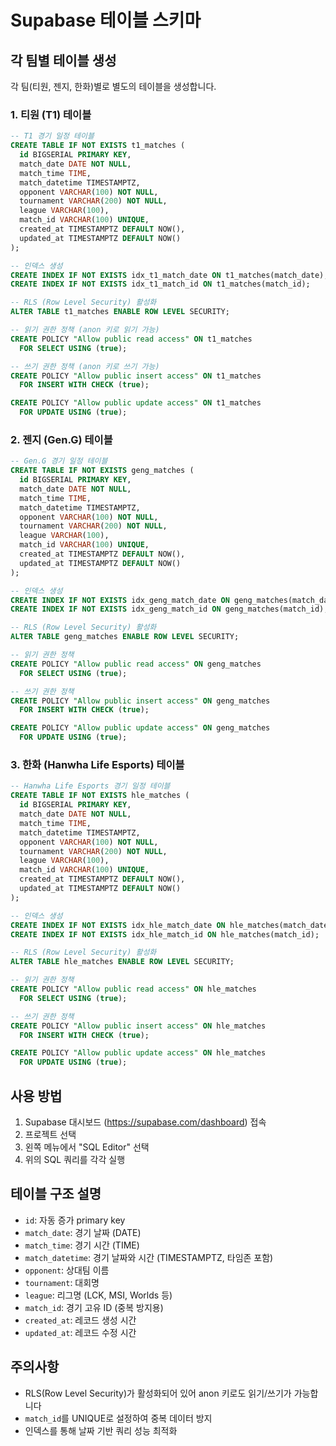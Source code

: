 # Supabase 테이블 스키마

## 각 팀별 테이블 생성

각 팀(티원, 젠지, 한화)별로 별도의 테이블을 생성합니다.

### 1. 티원 (T1) 테이블

```sql
-- T1 경기 일정 테이블
CREATE TABLE IF NOT EXISTS t1_matches (
  id BIGSERIAL PRIMARY KEY,
  match_date DATE NOT NULL,
  match_time TIME,
  match_datetime TIMESTAMPTZ,
  opponent VARCHAR(100) NOT NULL,
  tournament VARCHAR(200) NOT NULL,
  league VARCHAR(100),
  match_id VARCHAR(100) UNIQUE,
  created_at TIMESTAMPTZ DEFAULT NOW(),
  updated_at TIMESTAMPTZ DEFAULT NOW()
);

-- 인덱스 생성
CREATE INDEX IF NOT EXISTS idx_t1_match_date ON t1_matches(match_date);
CREATE INDEX IF NOT EXISTS idx_t1_match_id ON t1_matches(match_id);

-- RLS (Row Level Security) 활성화
ALTER TABLE t1_matches ENABLE ROW LEVEL SECURITY;

-- 읽기 권한 정책 (anon 키로 읽기 가능)
CREATE POLICY "Allow public read access" ON t1_matches
  FOR SELECT USING (true);

-- 쓰기 권한 정책 (anon 키로 쓰기 가능)
CREATE POLICY "Allow public insert access" ON t1_matches
  FOR INSERT WITH CHECK (true);

CREATE POLICY "Allow public update access" ON t1_matches
  FOR UPDATE USING (true);
```

### 2. 젠지 (Gen.G) 테이블

```sql
-- Gen.G 경기 일정 테이블
CREATE TABLE IF NOT EXISTS geng_matches (
  id BIGSERIAL PRIMARY KEY,
  match_date DATE NOT NULL,
  match_time TIME,
  match_datetime TIMESTAMPTZ,
  opponent VARCHAR(100) NOT NULL,
  tournament VARCHAR(200) NOT NULL,
  league VARCHAR(100),
  match_id VARCHAR(100) UNIQUE,
  created_at TIMESTAMPTZ DEFAULT NOW(),
  updated_at TIMESTAMPTZ DEFAULT NOW()
);

-- 인덱스 생성
CREATE INDEX IF NOT EXISTS idx_geng_match_date ON geng_matches(match_date);
CREATE INDEX IF NOT EXISTS idx_geng_match_id ON geng_matches(match_id);

-- RLS (Row Level Security) 활성화
ALTER TABLE geng_matches ENABLE ROW LEVEL SECURITY;

-- 읽기 권한 정책
CREATE POLICY "Allow public read access" ON geng_matches
  FOR SELECT USING (true);

-- 쓰기 권한 정책
CREATE POLICY "Allow public insert access" ON geng_matches
  FOR INSERT WITH CHECK (true);

CREATE POLICY "Allow public update access" ON geng_matches
  FOR UPDATE USING (true);
```

### 3. 한화 (Hanwha Life Esports) 테이블

```sql
-- Hanwha Life Esports 경기 일정 테이블
CREATE TABLE IF NOT EXISTS hle_matches (
  id BIGSERIAL PRIMARY KEY,
  match_date DATE NOT NULL,
  match_time TIME,
  match_datetime TIMESTAMPTZ,
  opponent VARCHAR(100) NOT NULL,
  tournament VARCHAR(200) NOT NULL,
  league VARCHAR(100),
  match_id VARCHAR(100) UNIQUE,
  created_at TIMESTAMPTZ DEFAULT NOW(),
  updated_at TIMESTAMPTZ DEFAULT NOW()
);

-- 인덱스 생성
CREATE INDEX IF NOT EXISTS idx_hle_match_date ON hle_matches(match_date);
CREATE INDEX IF NOT EXISTS idx_hle_match_id ON hle_matches(match_id);

-- RLS (Row Level Security) 활성화
ALTER TABLE hle_matches ENABLE ROW LEVEL SECURITY;

-- 읽기 권한 정책
CREATE POLICY "Allow public read access" ON hle_matches
  FOR SELECT USING (true);

-- 쓰기 권한 정책
CREATE POLICY "Allow public insert access" ON hle_matches
  FOR INSERT WITH CHECK (true);

CREATE POLICY "Allow public update access" ON hle_matches
  FOR UPDATE USING (true);
```

## 사용 방법

1. Supabase 대시보드 (https://supabase.com/dashboard) 접속
2. 프로젝트 선택
3. 왼쪽 메뉴에서 "SQL Editor" 선택
4. 위의 SQL 쿼리를 각각 실행

## 테이블 구조 설명

- `id`: 자동 증가 primary key
- `match_date`: 경기 날짜 (DATE)
- `match_time`: 경기 시간 (TIME)
- `match_datetime`: 경기 날짜와 시간 (TIMESTAMPTZ, 타임존 포함)
- `opponent`: 상대팀 이름
- `tournament`: 대회명
- `league`: 리그명 (LCK, MSI, Worlds 등)
- `match_id`: 경기 고유 ID (중복 방지용)
- `created_at`: 레코드 생성 시간
- `updated_at`: 레코드 수정 시간

## 주의사항

- RLS(Row Level Security)가 활성화되어 있어 anon 키로도 읽기/쓰기가 가능합니다
- `match_id`를 UNIQUE로 설정하여 중복 데이터 방지
- 인덱스를 통해 날짜 기반 쿼리 성능 최적화
